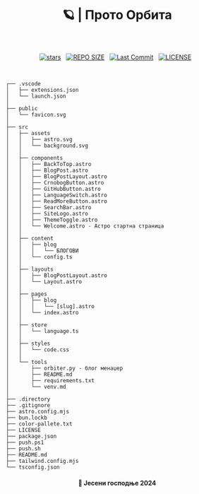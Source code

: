 # <p align="center">🪐 | Прото Орбита</p>

<br>

<div align="center">
<p>
<a href="https://github.com/crnobog69/proto-orbita/stargazers"><img src="https://img.shields.io/github/stars/crnobog69/proto-orbita?style=for-the-badge&logo=starship&color=C9CBFF&logoColor=C9CBFF&labelColor=302D41" alt="stars"><a>&nbsp;&nbsp;
<a href="https://github.com/crnobog69/proto-orbita/"><img src="https://img.shields.io/github/repo-size/crnobog69/proto-orbita?style=for-the-badge&logo=linux&logoColor=f9e2af&label=Size&labelColor=302D41&color=f9e2af" alt="REPO SIZE"></a>&nbsp;&nbsp;
<a href="https://github.com/crnobog69/proto-orbita/commits/main/"><img src="https://img.shields.io/github/last-commit/crnobog69/proto-orbita?style=for-the-badge&logo=github&logoColor=eba0ac&label=Last%20Commit&labelColor=302D41&color=eba0ac" alt="Last Commit"></a>&nbsp;&nbsp;
<a href="https://github.com/crnobog69/proto-orbita/LICENSE"><img src="https://img.shields.io/github/license/crnobog69/proto-orbita?style=for-the-badge&logo=&color=CBA6F7&logoColor=CBA6F7&labelColor=302D41" alt="LICENSE"></a>&nbsp;&nbsp;
</p>
</div>

<br>

```
┌── .vscode
│   ├── extensions.json
│   └── launch.json
│
├── public
│   └── favicon.svg
│
├── src
│   ├── assets
│   │   ├── astro.svg
│   │   └── background.svg
│   │
│   ├── components
│   │   ├── BackToTop.astro
│   │   ├── BlogPost.astro
│   │   ├── BlogPostLayout.astro
│   │   ├── CrnobogButton.astro
│   │   ├── GitHubButton.astro
│   │   ├── LanguageSwitch.astro
│   │   ├── ReadMoreButton.astro
│   │   ├── SearchBar.astro
│   │   ├── SiteLogo.astro
│   │   ├── ThemeToggle.astro
│   │   └── Welcome.astro - Астро стартна страница
│   │
│   ├── content
│   │   ├── blog
│   │   │   └── БЛОГОВИ
│   │   └── config.ts
│   │
│   ├── layouts
│   │   ├── BlogPostLayout.astro
│   │   └── Layout.astro
│   │
│   ├── pages
│   │   ├── blog
│   │   │   └── [slug].astro
│   │   └── index.astro
│   │
│   ├── store
│   │   └── language.ts
│   │
│   ├── styles
│   │   └── code.css
│   │
│   └── tools
│       ├── orbiter.py - блог менаџер
│       ├── README.md
│       ├── requirements.txt
│       └── venv.md
│
├── .directory
├── .gitignore
├── astro.config.mjs
├── bun.lockb
├── color-pallete.txt
├── LICENSE
├── package.json
├── push.ps1
├── push.sh
├── README.md
├── tailwind.config.mjs
└── tsconfig.json
```

#### <p align="center">🍂 Јесени господње 2024</p>
